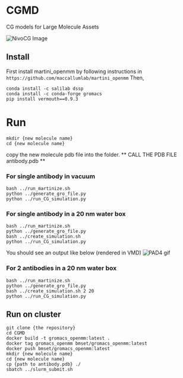 # CGMD
CG models for Large Molecule Assets

![NivoCG Image](anitbody-CG.png)

## Install
First install martini_openmm by following instructions in `https://github.com/maccallumlab/martini_openmm`
Then,

```
conda install -c salilab dssp
conda install -c conda-forge gromacs
pip install vermouth==0.9.3
```

# Run
```
mkdir {new molecule name}
cd {new molecule name}
```
copy the new molecule pdb file into the folder. ** CALL THE PDB FILE antibody.pdb **

### For single antibody in vacuum
```
bash ../run_martinize.sh
python ../generate_gro_file.py
python ../run_CG_simulation.py
```

### For single antibody in a 20 nm water box
```
bash ../run_martinize.sh
python ../generate_gro_file.py
bash ../create_simulation.sh
python ../run_CG_simulation.py
```
You should see an output like below (rendered in VMD)
![PAD4 gif](antibody_in_water.gif)


### For 2 antibodies in a 20 nm water box
```
bash ../run_martinize.sh
python ../generate_gro_file.py
bash ../create_simulation.sh 2 20
python ../run_CG_simulation.py
```

## Run on cluster
```
git clone {the repository}
cd CGMD
docker build -t gromacs_openmm:latest .
docker tag gromacs_openmm bmset/gromacs_openmm:latest
docker push bmset/gromacs_openmm:latest
mkdir {new molecule name}
cd {new molecule name}
cp {path to antibody.pdb} ./
sbatch ../slurm_submit.sh
```

